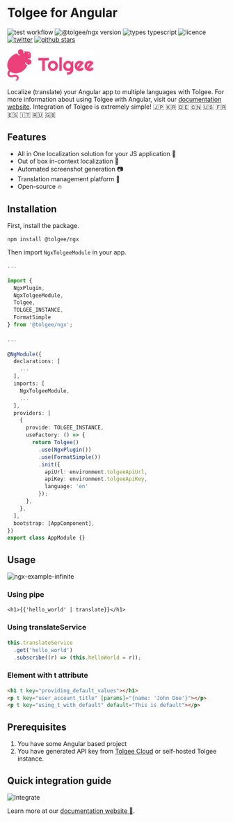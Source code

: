 # Tolgee for Angular

![test workflow](https://github.com/tolgee/tolgee-js/actions/workflows/test.yml/badge.svg)
![@tolgee/ngx version](https://img.shields.io/npm/v/@tolgee/ngx?label=%40tolgee%2Fngx)
![types typescript](https://img.shields.io/badge/Types-Typescript-blue)
![licence](https://img.shields.io/github/license/tolgee/tolgee-js)
[![twitter](https://img.shields.io/twitter/follow/Tolgee_i18n?style=social)](https://twitter.com/Tolgee_i18n)
[![github stars](https://img.shields.io/github/stars/tolgee/tolgee-js?style=social)](https://github.com/tolgee/tolgee-js)

[<img src="https://raw.githubusercontent.com/tolgee/documentation/main/tolgee_logo_text.svg" alt="Tolgee" width="200" />](https://tolgee.io)

Localize (translate) your Angular app to multiple languages with Tolgee. For more information about using Tolgee with
Angular, visit our [documentation website](https://tolgee.io/js-sdk).
Integration of Tolgee is extremely simple! 🇯🇵 🇰🇷 🇩🇪 🇨🇳 🇺🇸 🇫🇷 🇪🇸 🇮🇹 🇷🇺 🇬🇧

## Features

- All in One localization solution for your JS application 🙌
- Out of box in-context localization 🎉
- Automated screenshot generation 📷
- Translation management platform 🎈
- Open-source 🔥

## Installation

First, install the package.

```
npm install @tolgee/ngx
```

Then import `NgxTolgeeModule` in your app.

```typescript
...

import {
  NgxPlugin,
  NgxTolgeeModule,
  Tolgee,
  TOLGEE_INSTANCE,
  FormatSimple
} from '@tolgee/ngx';

...

@NgModule({
  declarations: [
    ...
  ],
  imports: [
    NgxTolgeeModule,
    ...
  ],
  providers: [
    {
      provide: TOLGEE_INSTANCE,
      useFactory: () => {
        return Tolgee()
          .use(NgxPlugin())
          .use(FormatSimple())
          .init({
            apiUrl: environment.tolgeeApiUrl,
            apiKey: environment.tolgeeApiKey,
            language: 'en'
          });
      },
    },
  ],
  bootstrap: [AppComponent],
})
export class AppModule {}
```

## Usage

![ngx-example-infinite](https://user-images.githubusercontent.com/18496315/137347353-9622c944-d021-4f02-a629-b411bc744c36.gif)

### Using pipe

```angular2html
<h1>{{'hello_world' | translate}}</h1>
```

### Using translateService

```ts
this.translateService
  .get('hello_world')
  .subscribe((r) => (this.helloWorld = r));
```

### Element with t attribute

```html
<h1 t key="providing_default_values"></h1>
<p t key="user_account_title" [params]="{name: 'John Doe'}"></p>
<p t key="using_t_with_default" default="This is default"></p>
```

## Prerequisites

1. You have some Angular based project
2. You have generated API key from [Tolgee Cloud](https://app.tolgee.io) or self-hosted Tolgee instance.

## Quick integration guide

![Integrate](https://user-images.githubusercontent.com/18496315/137345763-c318df07-2de0-4c35-a28d-bf1e93b42997.gif)

Learn more at our [documentation website 📖](https://tolgee.io/js-sdk).
